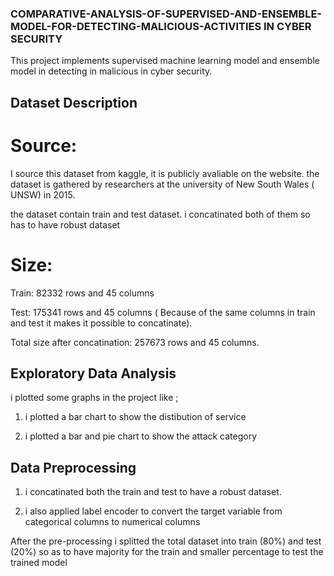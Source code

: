 ### COMPARATIVE-ANALYSIS-OF-SUPERVISED-AND-ENSEMBLE-MODEL-FOR-DETECTING-MALICIOUS-ACTIVITIES IN CYBER SECURITY 

This project implements supervised machine learning model and ensemble model in detecting in malicious in cyber security. 

## Dataset Description 

# Source: 

I source this dataset from kaggle, it is publicly avaliable on the website. the dataset is gathered by researchers at the university of New South Wales ( UNSW) in 2015. 

the dataset contain train and test dataset. i concatinated both of them so has to have robust dataset 

# Size: 

Train: 82332 rows and 45 columns 

Test: 175341 rows and 45 columns ( Because of the same columns in train and test it makes it possible to concatinate). 

Total size after concatination: 257673 rows and 45 columns. 

## Exploratory Data Analysis 

i plotted some graphs in the project like ; 

1. i plotted a bar chart to show the distibution of service

2. i plotted a bar and pie chart to show the attack category

## Data Preprocessing 

1. i concatinated both the train and test to have a robust dataset.

2. i also applied label encoder to convert the target variable from categorical columns to numerical columns

After the pre-processing i splitted the total dataset into train (80%) and test (20%) so as to have majority for the train and smaller percentage to test the trained model




